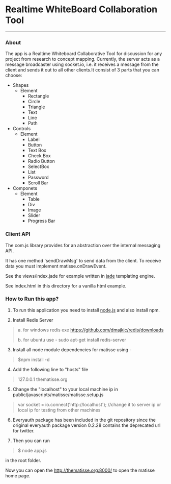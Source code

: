 # Realtime WhiteBoard Collaboration Tool #
- - - -

### About ###
The app is a Realtime Whiteboard Collaborative Tool for discussion for any project
from research to concept mapping. Currently, the server acts as a message broadcaster using socket.io, i.e. it receives a message from the client and sends it out to all other clients.It consist of 3 parts that you can choose:

* Shapes
  * Element
    * Rectangle
    * Circle
    * Triangle
    * Text
    * Line
    * Path
* Controls
  * Element
    * Label
    * Button
    * Text Box
    * Check Box
    * Radio Button
    * SelectBox
    * List
    * Password
    * Scroll Bar
* Componets
  * Element
    * Table
    * Div
    * Image
    * Slider
    * Progress Bar

### Client API
The com.js library provides for an abstraction over the internal messaging API.

It has one method 'sendDrawMsg' to send data from the client. To receive data you must implement matisse.onDrawEvent.

See the views/index.jade for example written in [jade](http://jade-lang.com/) templating engine.

See index.html in this directory for a vanilla html example.

### How to Run this app?
1) To run this application you need to install [node.js](http://nodejs.org) and
   also install npm.

2) Install Redis Server

>
>   a. for windows redis exe https://github.com/dmajkic/redis/downloads
>
>   b. for ubuntu use - sudo apt-get install redis-server
>
>

3) Install all node module dependencies for matisse using -

>
>   $npm install -d
>

4) Add the following line to "hosts" file

>
> 127.0.0.1		thematisse.org
>

5) Change the "localhost" to your local machine ip in public/javascripts/matisse/matisse.setup.js

>
> var socket = io.connect('http://localhost'); //change it to server ip or local ip for testing from other machines
>

6) Everyauth package has been included in the git repository since the original everyauth package version 0.2.28 contains the deprecated url
for twitter.

7) Then you can run

>
> $ node app.js
>

in the root folder.

Now you can open the http://thematisse.org:8000/ to open the matisse home page.
